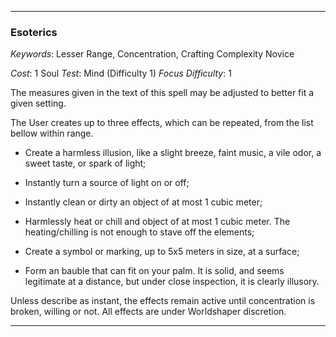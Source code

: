 ___

### Esoterics

*Keywords*: Lesser Range, Concentration, Crafting Complexity Novice

*Cost*: 1 Soul
*Test*: Mind (Difficulty 1)
*Focus Difficulty*: 1

The measures given in the text of this spell may be adjusted to better fit a given setting.

The User creates up to three effects, which can be repeated, from the list bellow within range.

- Create a harmless illusion, like a slight breeze, faint music, a vile odor, a sweet taste, or spark of light;

- Instantly turn a source of light on or off;

- Instantly clean or dirty an object of at most 1 cubic meter;

- Harmlessly heat or chill and object of at most 1 cubic meter. The heating/chilling is not enough to stave off the elements;

- Create a symbol or marking, up to 5x5 meters in size, at a surface;

- Form an bauble that can fit on your palm. It is solid, and seems legitimate at a distance, but under close inspection, it is clearly illusory.

Unless describe as instant, the effects remain active until concentration is broken, willing or not. All effects are under Worldshaper discretion.

___